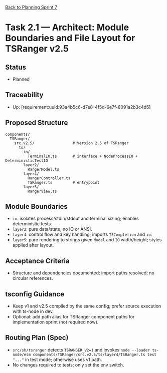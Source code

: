 [Back to Planning Sprint 7](./planning.md)

# Task 2.1 — Architect: Module Boundaries and File Layout for TSRanger v2.5

## Status
- Planned

## Traceability
- Up: [requirement:uuid:93a4b5c6-d7e8-4f5d-6e7f-8091a2b3c4d5]

## Proposed Structure
```
components/
  TSRanger/
    src.v2.5/                 # Version 2.5 of TSRanger
      ts/
        io/
          TerminalIO.ts       # interface + NodeProcessIO + DeterministicTestIO
        layer2/
          RangerModel.ts
        layer4/
          RangerController.ts
          TSRanger.ts         # entrypoint
        layer5/
          RangerView.ts
```

## Module Boundaries
- `io`: isolates process/stdin/stdout and terminal sizing; enables deterministic tests.
- `layer2`: pure data/state, no IO or ANSI.
- `layer4`: control flow and key handling; imports `TSCompletion` and `io`.
- `layer5`: pure rendering to strings given `Model` and `IO` width/height; styles applied after layout.

## Acceptance Criteria
- Structure and dependencies documented; import paths resolved; no circular references.

## tsconfig Guidance
- Keep v1 and v2.5 compiled by the same config; prefer source execution with ts-node in dev.
- Optional: add path alias for TSRanger component paths for implementation sprint (not required now).

## Routing Plan (Spec)
- `src/sh/tsranger` detects `TSRANGER_V2=1` and invokes `node --loader ts-node/esm components/TSRanger/src.v2.5/ts/layer4/TSRanger.ts test "..."` in test mode; otherwise uses v1 path.
- No changes required to tests; only set the env switch.